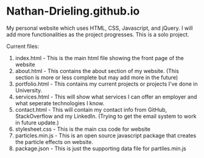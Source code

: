 # Nathan-Drieling.github.io
My personal website which uses HTML, CSS, Javascript, and jQuery. I will add more functionalities as the project progresses. This is a solo project.

Current files: 
  1. index.html          - This is the main html file showing the front page of the website
  2. about.html          - This contains the about section of my website. (This section is more or less complete but may add more in the future)
  3. portfolio.html      - This contains my current projects or projects I've done in University. 
  4. services.html       - This will show what services I can offer an employer and what seperate technologies I know.
  5. contact.html        - This will contain my contact info from GitHub, StackOverflow and my LinkedIn. (Trying to get the email system to work in future update.)
  6. stylesheet.css      - This is the main css code for website
  7. particles.min.js    - This is an open source javascript package that creates the particle effects on website.
  8. package.json        - This is just the supporting data file for partiles.min.js
